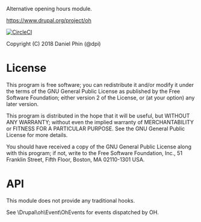 Alternative opening hours module.

https://www.drupal.org/project/oh

[![CircleCI](https://circleci.com/gh/dpi/oh/tree/8.x-1.x.svg?style=svg)](https://circleci.com/gh/dpi/oh/tree/8.x-1.x)

Copyright (C) 2018 Daniel Phin (@dpi)

# License

This program is free software; you can redistribute it and/or modify it under the terms of the GNU General Public License as published by the Free Software Foundation; either version 2 of the License, or (at your option) any later version.

This program is distributed in the hope that it will be useful, but WITHOUT ANY WARRANTY; without even the implied warranty of MERCHANTABILITY or FITNESS FOR A PARTICULAR PURPOSE. See the GNU General Public License for more details.

You should have received a copy of the GNU General Public License along with this program; if not, write to the Free Software Foundation, Inc., 51 Franklin Street, Fifth Floor, Boston, MA 02110-1301 USA.

# API

This module does not provide any traditional hooks.

See \Drupal\oh\Event\OhEvents for events dispatched by OH.
